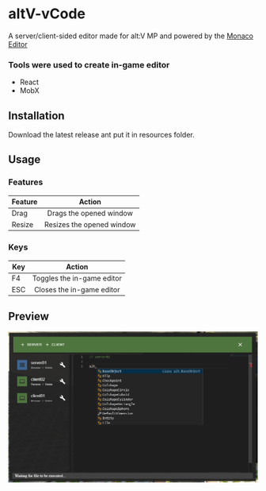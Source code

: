 # altV-vCode

A server/client-sided editor made for alt:V MP and powered by the [Monaco Editor](https://microsoft.github.io/monaco-editor/index.html)

### Tools were used to create in-game editor

-   React
-   MobX

## Installation

Download the latest release ant put it in resources folder.

## Usage

### Features

| Feature |          Action           |
| ------- | :-----------------------: |
| Drag    |  Drags the opened window  |
| Resize  | Resizes the opened window |

### Keys

| Key |           Action           |
| --- | :------------------------: |
| F4  | Toggles the in-game editor |
| ESC | Closes the in-game editor  |

## Preview

![Tux, the Linux mascot](preview.png)

